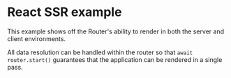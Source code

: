 # React SSR example

This example shows off the Router's ability to render in both the server and client environments.

All data resolution can be handled within the router so that `await router.start()` guarantees that the application
can be rendered in a single pass.
